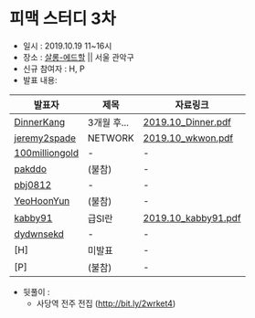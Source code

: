 # 피맥 스터디 3차

- 일시 : 2019.10.19 11~16시
- 장소 : [살롱-에드할](https://www.spacecloud.kr/space/21071) || 서울 관악구
- 신규 참여자 : H, P
- 발표 내용:

발표자|제목|자료링크
--|--|--
[DinnerKang](https://github.com/DinnerKang)|3개월 후...|[2019.10_Dinner.pdf](./2019.10_Dinner.pdf)     
[jeremy2spade](https://github.com/jeremy2spade)|NETWORK|[2019.10_wkwon.pdf](./2019.10_wkwon.pdf)     
[100milliongold](https://github.com/100milliongold)|-|-
[pakddo](https://github.com/pakddo)|(불참) |-
[pbj0812](https://github.com/pbj0812)|-|-
[YeoHoonYun](https://github.com/YeoHoonYun)|(불참)|-
[kabby91](https://github.com/kabby91)|급SI란|[2019.10_kabby91.pdf](./2019.10_kabby91.pdf)
[dydwnsekd](https://github.com/dydwnsekd)|-|-
[H]|미발표|-
[P]|(불참)|-

- 뒷풀이 :
  - 사당역 전주 전집 (http://bit.ly/2wrket4)
